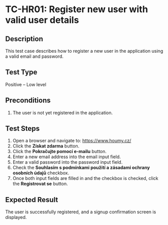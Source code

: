 # TC-HR01: Register new user with valid user details

## Description
This test case describes how to register a new user in the application using a valid email and password.

## Test Type
Positive – Low level

## Preconditions
1. The user is not yet registered in the application.

## Test Steps
1. Open a browser and navigate to: https://www.houmy.cz/
2. Click the **Získat zdarma** button.
3. Click the **Pokračujte pomocí e-mailu** button.
4. Enter a new email address into the email input field.
5. Enter a valid password into the password input field.
6. Check the **Souhlasím s podmínkami použití a zásadami ochrany osobních údajů** checkbox.
7. Once both input fields are filled in and the checkbox is checked, click the **Registrovat se** button.

## Expected Result
The user is successfully registered, and a signup confirmation screen is displayed.
